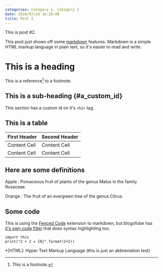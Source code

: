 ```yaml
---
categories: Category 1, Category 2
date: 2010/07/24 16:20:00
title: Post 2
---
```

This is post #2.

This post just shows off some [markdown][] features. Markdown is a simple HTML markup language in plain text, so it's easier to read and write.

# This is a heading

This is a reference[^1] to a footnote.

## This is a sub-heading  {#a_custom_id}

This section has a custom id on it's ``<h2>`` tag.

## This is a table

First Header  | Second Header
------------- | -------------
Content Cell  | Content Cell
Content Cell  | Content Cell

## Here are some definitions

Apple
:   Pomaceous fruit of plants of the genus Malus in 
    the family Rosaceae.

Orange
:   The fruit of an evergreen tree of the genus Citrus.

## Some code

This is using the [Fenced Code](http://www.freewisdom.org/projects/python-markdown/Fenced_Code_Blocks) extension to markdown, but blogofobe has [it's own code filter](/blog/2009/08/29/syntax-highlight-test/) that does syntax highlighting too.

~~~~{.python}
import this
print("2 + 2 = {0}".format(2+2))
~~~~

[markdown]: http://www.freewisdom.org/projects/python-markdown/ "Markdown in Python"

[^1]: This is a footnote.

*[HTML]: Hyper Text Markup Language (this is just an abbreviation test)
